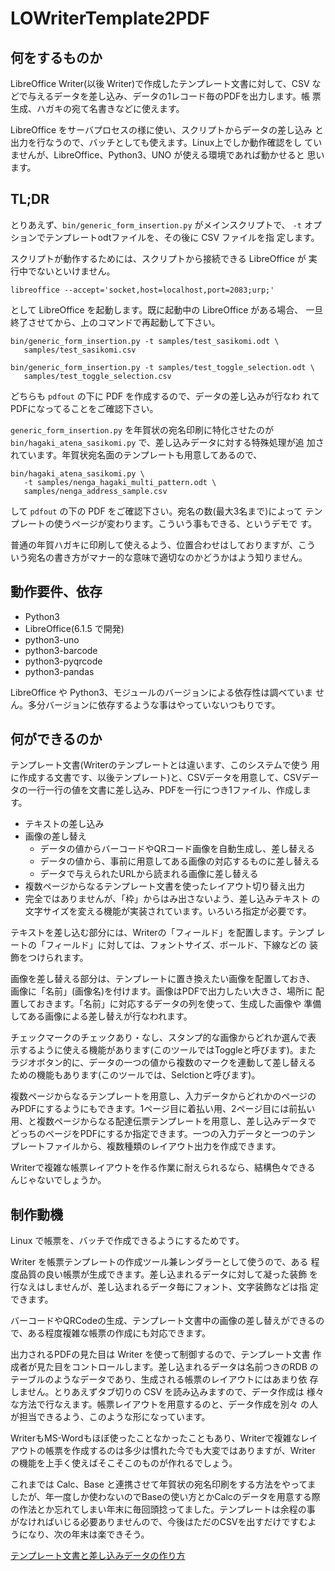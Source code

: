# LOWriterTemplate2PDF

## 何をするものか

LibreOffice Writer(以後 Writer)で作成したテンプレート文書に対して、CSV
などで与えるデータを差し込み、データの1レコード毎のPDFを出力します。帳
票生成、ハガキの宛て名書きなどに使えます。

LibreOffice をサーバプロセスの様に使い、スクリプトからデータの差し込み
と出力を行なうので、バッチとしても使えます。Linux上でしか動作確認をし
ていませんが、LibreOffice、Python3、UNO が使える環境であれば動かせると
思います。

## TL;DR

とりあえず、`bin/generic_form_insertion.py` がメインスクリプトで、
`-t` オプションでテンプレートodtファイルを、その後に CSV ファイルを指
定します。

スクリプトが動作するためには、スクリプトから接続できる LibreOffice が
実行中でないといけません。

    libreoffice --accept='socket,host=localhost,port=2083;urp;'

として LibreOffice を起動します。既に起動中の LibreOffice がある場合、
一旦終了させてから、上のコマンドで再起動して下さい。

    bin/generic_form_insertion.py -t samples/test_sasikomi.odt \
       samples/test_sasikomi.csv

    bin/generic_form_insertion.py -t samples/test_toggle_selection.odt \
       samples/test_toggle_selection.csv


どちらも `pdfout` の下に PDF を作成するので、データの差し込みが行なわ
れてPDFになってることをご確認下さい。

`generic_form_insertion.py` を年賀状の宛名印刷に特化させたのが
`bin/hagaki_atena_sasikomi.py` で、差し込みデータに対する特殊処理が追
加されています。年賀状宛名面のテンプレートも用意してあるので、

    bin/hagaki_atena_sasikomi.py \
       -t samples/nenga_hagaki_multi_pattern.odt \
       samples/nenga_address_sample.csv

して `pdfout` の下の PDF をご確認下さい。宛名の数(最大3名まで)によって
テンプレートの使うページが変わります。こういう事もできる、というデモで
す。

普通の年賀ハガキに印刷して使えるよう、位置合わせはしておりますが、こう
いう宛名の書き方がマナー的な意味で適切なのかどうかはよう知りません。

## 動作要件、依存

  - Python3
  - LibreOffice(6.1.5 で開発)
  - python3-uno
  - python3-barcode
  - python3-pyqrcode
  - python3-pandas

LibreOffice や Python3、モジュールのバージョンによる依存性は調べていま
せん。多分バージョンに依存するような事はやっていないつもりです。

## 何ができるのか

テンプレート文書(Writerのテンプレートとは違います、このシステムで使う
用に作成する文書です、以後テンプレート)と、CSVデータを用意して、CSVデー
タの一行一行の値を文書に差し込み、PDFを一行につき1ファイル、作成します。

 - テキストの差し込み
 - 画像の差し替え
   - データの値からバーコードやQRコード画像を自動生成し、差し替える
   - データの値から、事前に用意してある画像の対応するものに差し替える
   - データで与えられたURLから読まれる画像に差し替える
 - 複数ページからなるテンプレート文書を使ったレイアウト切り替え出力
 - 完全ではありませんが、「枠」からはみ出さないよう、差し込みテキスト
   の文字サイズを変える機能が実装されています。いろいろ指定が必要です。

テキストを差し込む部分には、Writerの「フィールド」を配置します。テンプ
レートの「フィールド」に対しては、フォントサイズ、ボールド、下線などの
装飾をつけられます。

画像を差し替える部分は、テンプレートに置き換えたい画像を配置しておき、
画像に「名前」(画像名)を付けます。画像はPDFで出力したい大きさ、場所に
配置しておきます。「名前」に対応するデータの列を使って、生成した画像や
準備してある画像による差し替えが行なわれます。

チェックマークのチェックあり・なし、スタンプ的な画像からどれか選んで表
示するように使える機能があります(このツールではToggleと呼びます)。また
ラジオボタン的に、データの一つの値から複数のマークを連動して差し替える
ための機能もあります(このツールでは、Selctionと呼びます)。

複数ページからなるテンプレートを用意し、入力データからどれかのページの
みPDFにするようにもできます。1ページ目に着払い用、2ページ目には前払い
用、と複数ページからなる配達伝票テンプレートを用意し、差し込みデータで
どっちのページをPDFにするか指定できます。一つの入力データと一つのテン
プレートファイルから、複数種類のレイアウト出力を作成できます。

Writerで複雑な帳票レイアウトを作る作業に耐えられるなら、結構色々できる
んじゃないでしょうか。

## 制作動機

Linux で帳票を、バッチで作成できるようにするためです。

Writer を帳票テンプレートの作成ツール兼レンダラーとして使うので、ある
程度品質の良い帳票が生成できます。差し込まれるデータに対して凝った装飾
を行なえはしませんが、差し込まれるデータ毎にフォント、文字装飾などは指
定できます。

バーコードやQRCodeの生成、テンプレート文書中の画像の差し替えができるの
で、ある程度複雑な帳票の作成にも対応できます。

出力されるPDFの見た目は Writer を使って制御するので、テンプレート文書
作成者が見た目をコントロールします。差し込まれるデータは名前つきのRDB
のテーブルのようなデータであり、生成される帳票のレイアウトにはあまり依
存しません。とりあえずタブ切りの CSV を読み込みますので、データ作成は
様々な方法で行なえます。帳票レイアウトを用意するのと、データ作成を別々
の人が担当できるよう、このような形になっています。

WriterもMS-Wordもほぼ使ったことなかったこともあり、Writerで複雑なレイ
アウトの帳票を作成するのは多少は慣れた今でも大変ではありますが、Writer
の機能を上手く使えばそこそこのものが作れるでしょう。

これまでは Calc、Base と連携させて年賀状の宛名印刷をする方法をやってま
したが、年一度しか使わないのでBaseの使い方とかCalcのデータを用意する際
の作法とか忘れてしまい年末に毎回頭捻ってました。テンプレートは余程の事
がなければいじる必要ありませんので、今後はただのCSVを出すだけですむよ
うになり、次の年末は楽できそう。

[テンプレート文書と差し込みデータの作り方](./02_writing_template_and_data.md)
